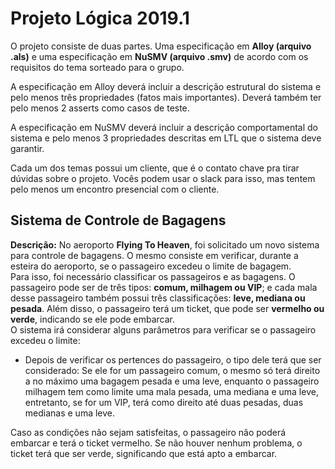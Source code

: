 # Projeto Lógica 2019.1

O projeto consiste de duas partes. Uma especificação em **Alloy (arquivo .als)** e uma especificação em **NuSMV (arquivo .smv)** de acordo com os requisitos do tema sorteado para o grupo.

A especificação em Alloy deverá incluir a descrição estrutural do sistema e pelo menos três propriedades (fatos mais importantes). Deverá também ter pelo menos 2 asserts como casos de teste.

A especificação em NuSMV deverá incluir a descrição comportamental do sistema e pelo menos 3 propriedades descritas em LTL que o sistema deve garantir.

Cada um dos temas possui um cliente, que é o contato chave pra tirar dúvidas sobre o projeto. Vocês podem usar o slack para isso, mas tentem pelo menos um encontro presencial com o cliente.

## Sistema de Controle de Bagagens 

**Descrição:**  No aeroporto __Flying To Heaven__, foi solicitado um novo sistema para controle de bagagens. O mesmo consiste em verificar, durante a esteira do aeroporto, se o passageiro excedeu o limite de bagagem.   
Para isso, foi necessário classificar os passageiros e as bagagens. O passageiro pode ser de três tipos:  __comum, milhagem ou VIP__; e cada mala desse passageiro também possui três classificações: __leve, mediana ou pesada__. Além disso, o passageiro terá um ticket, que pode ser __vermelho ou verde__, indicando se ele pode embarcar.  
O sistema irá considerar alguns parâmetros para verificar se o passageiro excedeu o limite:  
* Depois de verificar os pertences do passageiro, o tipo dele terá que ser considerado: Se ele for um passageiro comum, o mesmo só terá direito a no máximo uma bagagem pesada e uma leve, enquanto o passageiro milhagem tem como limite uma mala pesada, uma mediana e uma leve, entretanto, se for um VIP, terá como direito até duas pesadas, duas medianas e uma leve. 

Caso as condições não sejam satisfeitas, o passageiro não poderá embarcar e terá o ticket vermelho. Se não houver nenhum problema, o ticket terá que ser verde, significando que está apto a embarcar.

